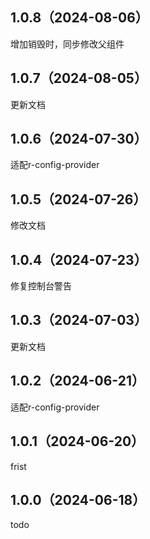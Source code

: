 ## 1.0.8（2024-08-06）
增加销毁时，同步修改父组件
## 1.0.7（2024-08-05）
更新文档
## 1.0.6（2024-07-30）
适配r-config-provider
## 1.0.5（2024-07-26）
修改文档
## 1.0.4（2024-07-23）
修复控制台警告
## 1.0.3（2024-07-03）
更新文档
## 1.0.2（2024-06-21）
适配r-config-provider
## 1.0.1（2024-06-20）
frist
## 1.0.0（2024-06-18）
todo
